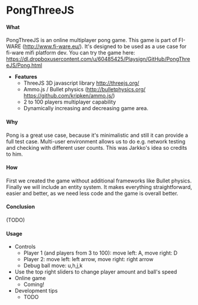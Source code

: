 PongThreeJS
===========

#### What

PongThreeJS is an online multiplayer pong game. This game is part of FI-WARE (http://www.fi-ware.eu/).  It's designed to be used as a use case for fi-ware mifi platform dev.
You can try the game here: https://dl.dropboxusercontent.com/u/60485425/Playsign/GitHub/PongThreeJS/Pong.html

* **Features**
  - ThreeJS 3D javascript library http://threejs.org/
  - Ammo.js / Bullet physics (http://bulletphysics.org/ https://github.com/kripken/ammo.js/)
  - 2 to 100 players multiplayer capability
  - Dynamically increasing and decreasing game area.

#### Why

Pong is a great use case, because it's minimalistic and still it can provide a full test case. Multi-user environment allows us to do e.g. network testing and checking with different user counts. This was Jarkko's idea so credits to him.

#### How

First we created the game without additional frameworks like Bullet physics. Finally we will include an entity system. It makes everything straightforward, easier and better, as we need less code and the game is overall better.

#### Conclusion

(TODO)

#### Usage

- Controls
  - Player 1 (and players from 3 to 100): move left: A, move right: D
  - Player 2: move left: left arrow, move right: right arrow
  - Debug ball move: u,h,j,k
- Use the top right sliders to change player amount and ball's speed
- Online game
  - Coming!
- Development tips
  - TODO 
